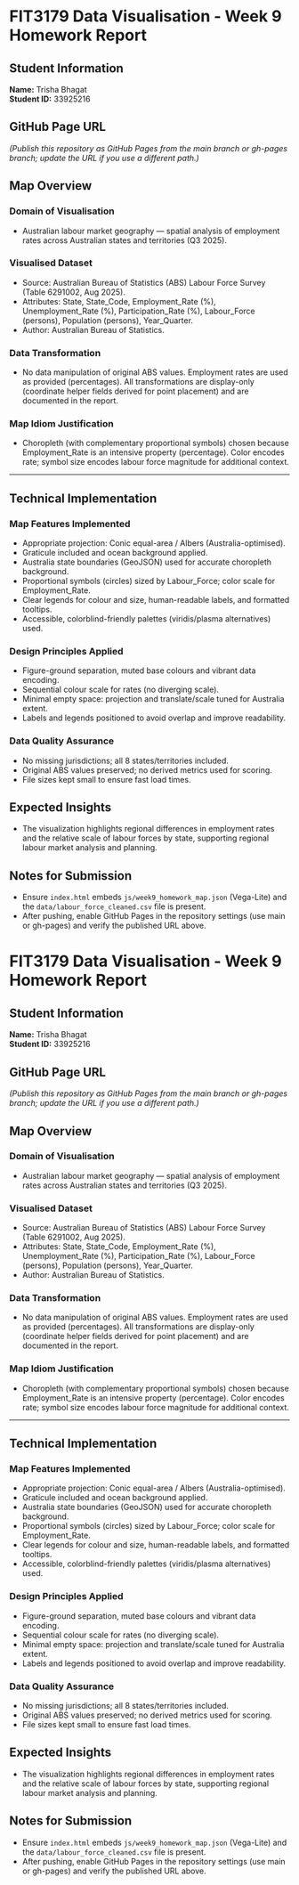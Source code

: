 # FIT3179 Data Visualisation - Week 9 Homework Report

## Student Information
**Name:** Trisha Bhagat  
**Student ID:** 33925216  
## GitHub Page URL

*(Publish this repository as GitHub Pages from the main branch or gh-pages branch; update the URL if you use a different path.)*

## Map Overview

### Domain of Visualisation
- Australian labour market geography — spatial analysis of employment rates across Australian states and territories (Q3 2025).

### Visualised Dataset  
- Source: Australian Bureau of Statistics (ABS) Labour Force Survey (Table 6291002, Aug 2025).  
- Attributes: State, State_Code, Employment_Rate (%), Unemployment_Rate (%), Participation_Rate (%), Labour_Force (persons), Population (persons), Year_Quarter.  
- Author: Australian Bureau of Statistics.

### Data Transformation
- No data manipulation of original ABS values. Employment rates are used as provided (percentages). All transformations are display-only (coordinate helper fields derived for point placement) and are documented in the report.

### Map Idiom Justification
- Choropleth (with complementary proportional symbols) chosen because Employment_Rate is an intensive property (percentage). Color encodes rate; symbol size encodes labour force magnitude for additional context.

---

## Technical Implementation

### Map Features Implemented
- Appropriate projection: Conic equal-area / Albers (Australia-optimised).
- Graticule included and ocean background applied.
- Australia state boundaries (GeoJSON) used for accurate choropleth background.
- Proportional symbols (circles) sized by Labour_Force; color scale for Employment_Rate.
- Clear legends for colour and size, human-readable labels, and formatted tooltips.
- Accessible, colorblind-friendly palettes (viridis/plasma alternatives) used.

### Design Principles Applied
- Figure-ground separation, muted base colours and vibrant data encoding.
- Sequential colour scale for rates (no diverging scale).
- Minimal empty space: projection and translate/scale tuned for Australia extent.
- Labels and legends positioned to avoid overlap and improve readability.

### Data Quality Assurance
- No missing jurisdictions; all 8 states/territories included.
- Original ABS values preserved; no derived metrics used for scoring.
- File sizes kept small to ensure fast load times.

## Expected Insights
- The visualization highlights regional differences in employment rates and the relative scale of labour forces by state, supporting regional labour market analysis and planning.

## Notes for Submission
- Ensure `index.html` embeds `js/week9_homework_map.json` (Vega-Lite) and the `data/labour_force_cleaned.csv` file is present.  
- After pushing, enable GitHub Pages in the repository settings (use main or gh-pages) and verify the published URL above.
# FIT3179 Data Visualisation - Week 9 Homework Report

## Student Information
**Name:** Trisha Bhagat  
**Student ID:** 33925216  
## GitHub Page URL

*(Publish this repository as GitHub Pages from the main branch or gh-pages branch; update the URL if you use a different path.)*

## Map Overview

### Domain of Visualisation
- Australian labour market geography — spatial analysis of employment rates across Australian states and territories (Q3 2025).

### Visualised Dataset  
- Source: Australian Bureau of Statistics (ABS) Labour Force Survey (Table 6291002, Aug 2025).  
- Attributes: State, State_Code, Employment_Rate (%), Unemployment_Rate (%), Participation_Rate (%), Labour_Force (persons), Population (persons), Year_Quarter.  
- Author: Australian Bureau of Statistics.

### Data Transformation
- No data manipulation of original ABS values. Employment rates are used as provided (percentages). All transformations are display-only (coordinate helper fields derived for point placement) and are documented in the report.

### Map Idiom Justification
- Choropleth (with complementary proportional symbols) chosen because Employment_Rate is an intensive property (percentage). Color encodes rate; symbol size encodes labour force magnitude for additional context.

---

## Technical Implementation

### Map Features Implemented
- Appropriate projection: Conic equal-area / Albers (Australia-optimised).
- Graticule included and ocean background applied.
- Australia state boundaries (GeoJSON) used for accurate choropleth background.
- Proportional symbols (circles) sized by Labour_Force; color scale for Employment_Rate.
- Clear legends for colour and size, human-readable labels, and formatted tooltips.
- Accessible, colorblind-friendly palettes (viridis/plasma alternatives) used.

### Design Principles Applied
- Figure-ground separation, muted base colours and vibrant data encoding.
- Sequential colour scale for rates (no diverging scale).
- Minimal empty space: projection and translate/scale tuned for Australia extent.
- Labels and legends positioned to avoid overlap and improve readability.

### Data Quality Assurance
- No missing jurisdictions; all 8 states/territories included.
- Original ABS values preserved; no derived metrics used for scoring.
- File sizes kept small to ensure fast load times.

## Expected Insights
- The visualization highlights regional differences in employment rates and the relative scale of labour forces by state, supporting regional labour market analysis and planning.

## Notes for Submission
- Ensure `index.html` embeds `js/week9_homework_map.json` (Vega-Lite) and the `data/labour_force_cleaned.csv` file is present.  
- After pushing, enable GitHub Pages in the repository settings (use main or gh-pages) and verify the published URL above.